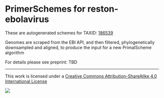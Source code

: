 # PrimerSchemes for reston-ebolavirus

These are autogenerated schemes for TAXID: [186539](https://www.ncbi.nlm.nih.gov/Taxonomy/Browser/wwwtax.cgi?mode=Info&id=186539&lvl=3&lin=f&keep=1&srchmode=1&unlock)

Genomes are scraped from the EBI API, and then filtered, phylogenetically downsampled and aligned, to produce the input for a new PrimalScheme algorithm

For details please see preprint: TBD

------------------------------------------------------------------------

This work is licensed under a [Creative Commons Attribution-ShareAlike 4.0 International License](http://creativecommons.org/licenses/by-sa/4.0/) 

![](https://i.creativecommons.org/l/by-sa/4.0/88x31.png)